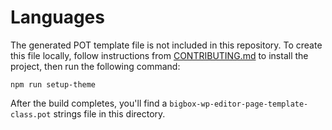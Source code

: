 Languages
=========

The generated POT template file is not included in this repository. To create this file locally, follow instructions from [CONTRIBUTING.md](https://github.com/bigboxwc/bigbox-theme/blob/master/CONTRIBUTING.md) to install the project, then run the following command:

```
npm run setup-theme
```

After the build completes, you'll find a `bigbox-wp-editor-page-template-class.pot` strings file in this directory.
